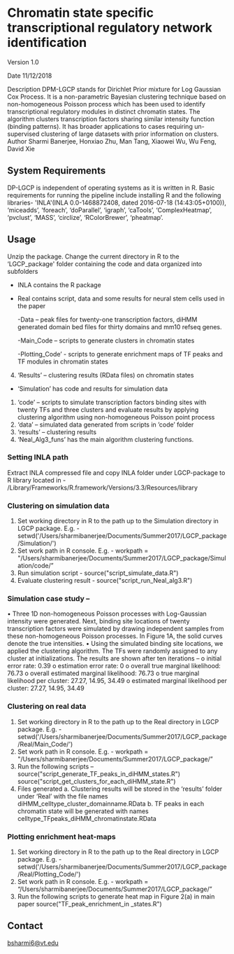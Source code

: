 # Chromatin state specific transcriptional regulatory network identification

Version	1.0

Date		11/12/2018

Description	DPM-LGCP stands for Dirichlet Prior mixture for Log Gaussian Cox Process. It is a non-parametric Bayesian clustering technique based on non-homogeneous Poisson process which has been used to identify transcriptional regulatory modules in distinct chromatin states. The algorithm clusters transcription factors sharing similar intensity function (binding patterns). It has broader applications to cases requiring un-supervised clustering of large datasets with prior information on clusters.	
Author 	Sharmi Banerjee, Honxiao Zhu, Man Tang, Xiaowei Wu, Wu Feng, David Xie	

## System Requirements
DP-LGCP is independent of operating systems as it is written in R. Basic requirements for running the pipeline include installing R and the following libraries- 'INLA'(INLA 0.0-1468872408, dated 2016-07-18 (14:43:05+0100)), ‘miceadds’, ‘foreach’, ‘doParallel’, ‘igraph’, ‘caTools’, ‘ComplexHeatmap’, ‘pvclust’, ‘MASS’, ‘circlize’, ‘RColorBrewer’, ‘pheatmap’.

## Usage
Unzip the package. Change the current directory in R to the ‘LGCP_package' folder containing the code and data organized into subfolders 	

- INLA contains the R package
- Real contains script, data and some results for neural stem cells used in the paper 
  
  -Data – peak files for twenty-one transcription factors, diHMM generated domain bed files for thirty domains and mm10 refseq genes. 
  
  -Main_Code – scripts to generate clusters in chromatin states
  
  -Plotting_Code’ -  scripts to generate enrichment maps of TF peaks and TF modules in chromatin states
4. 	‘Results’ – clustering results (RData files) on chromatin states
- ‘Simulation’ has code and results for simulation data
1.	‘code’ – scripts to simulate transcription factors binding sites with twenty TFs and three clusters and evaluate results by applying clustering algorithm using non-homogeneous Poisson point process
2.	‘data’ – simulated data generated from scripts in ’code’ folder
3.	‘results’ – clustering results
4.	‘Neal_Alg3_funs’ has the main algorithm clustering functions.



### Setting INLA path 
Extract INLA compressed file and copy INLA folder under LGCP-package to R library located in - /Library/Frameworks/R.framework/Versions/3.3/Resources/library

### Clustering on simulation data
1.	Set working directory in R to the path up to the Simulation directory in LGCP package. E.g. -
setwd('/Users/sharmibanerjee/Documents/Summer2017/LGCP_package/Simulation/')
2.	Set work path in R console. E.g. -
workpath = "/Users/sharmibanerjee/Documents/Summer2017/LGCP_package/Simulation/code/”
3.	Run simulation script -
source("script_simulate_data.R")
4.	Evaluate clustering result -
source("script_run_Neal_alg3.R")

### Simulation case study – 
•	Three 1D non-homogeneous Poisson processes with Log-Gaussian intensity were generated. Next, binding site locations of twenty transcription factors were simulated by drawing independent samples from these non-homogeneous Poisson processes. In Figure 1A, the solid curves denote the true intensities. 
•	Using the simulated binding site locations, we applied the clustering algorithm. The TFs were randomly assigned to any cluster at initializations. The results are shown after ten iterations –
o	initial error rate: 0.39
o	estimation error rate: 0
o	overall true marginal likelihood: 76.73
o	overall estimated marginal likelihood: 76.73
o	true marginal likelihood per cluster: 27.27, 14.95, 34.49
o	estimated marginal likelihood per cluster: 27.27, 14.95, 34.49

### Clustering on real data
1.	Set working directory in R to the path up to the Real directory in LGCP package. E.g. -
setwd('/Users/sharmibanerjee/Documents/Summer2017/LGCP_package/Real/Main_Code/')
2.	Set work path in R console. E.g. -
workpath = "/Users/sharmibanerjee/Documents/Summer2017/LGCP_package/”
3.	Run the following scripts –
source("script_generate_TF_peaks_in_diHMM_states.R")
source("script_get_clusters_for_each_diHMM_state.R")
4.	Files generated 
a.	Clustering results will be stored in the ‘results’ folder under ‘Real’ with the file names diHMM_celltype_cluster_domainname.RData
b.	TF peaks in each chromatin state will be generated with names celltype_TFpeaks_diHMM_chromatinstate.RData

### Plotting enrichment heat-maps
1.	Set working directory in R to the path up to the Real directory in LGCP package. E.g. -
setwd('/Users/sharmibanerjee/Documents/Summer2017/LGCP_package/Real/Plotting_Code/')
2.	Set work path in R console. E.g. -
workpath = “/Users/sharmibanerjee/Documents/Summer2017/LGCP_package/”
3.	Run the following scripts to generate heat map in Figure 2(a) in main paper
source("TF_peak_enrichment_in _states.R")


## Contact
bsharmi6@vt.edu
